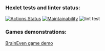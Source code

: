 ### Hexlet tests and linter status:

[![Actions Status](https://github.com/ValeriyOrlov/frontend-project-lvl1/workflows/hexlet-check/badge.svg)](https://github.com/ValeriyOrlov/frontend-project-lvl1/actions) [![Maintainability](https://api.codeclimate.com/v1/badges/a99a88d28ad37a79dbf6/maintainability)](https://codeclimate.com/github/codeclimate/codeclimate/maintainability) ![lint test](https://github.com/ValeriyOrlov/frontend-project-lvl1/actions/workflows/lint-test.yml/badge.svg)

### Games demonstrations:

[BrainEven game demo](https://asciinema.org/a/3imEarKrKT6GAVjca03zAW0mx)
